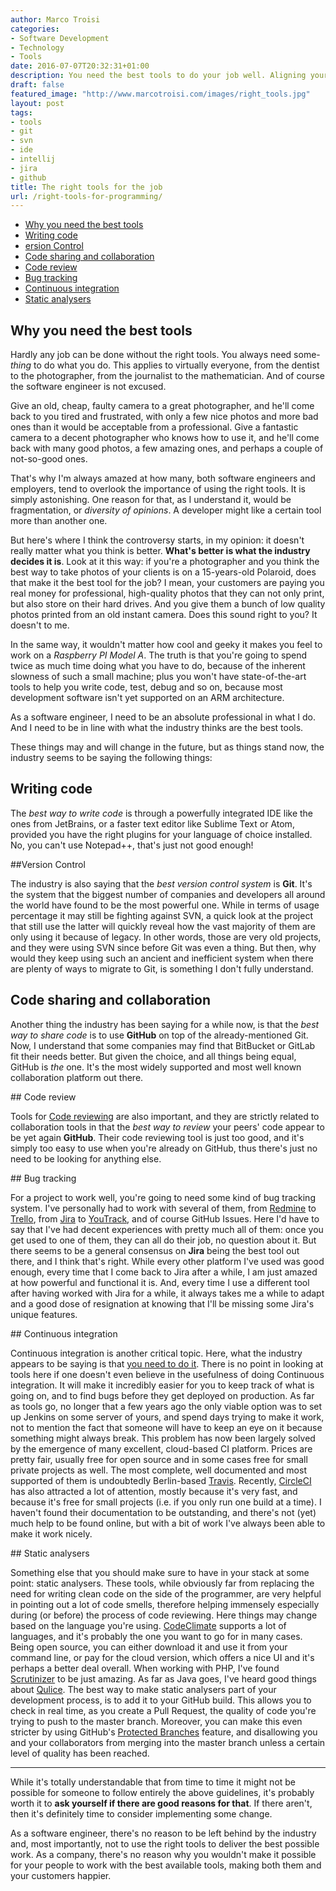 ```yaml
---
author: Marco Troisi
categories:
- Software Development
- Technology
- Tools
date: 2016-07-07T20:32:31+01:00
description: You need the best tools to do your job well. Aligning yourself to the industry is the best thing you can do.
draft: false
featured_image: "http://www.marcotroisi.com/images/right_tools.jpg"
layout: post
tags:
- tools
- git
- svn
- ide
- intellij
- jira
- github
title: The right tools for the job
url: /right-tools-for-programming/
---
```


<!-- MarkdownTOC -->

- [Why you need the best tools](#why-you-need-the-best-tools)
- [Writing code](#writing-code)
- [ersion Control](#ersion-control)
- [Code sharing and collaboration](#code-sharing-and-collaboration)
- [Code review](#code-review)
- [Bug tracking](#bug-tracking)
- [Continuous integration](#continuous-integration)
- [Static analysers](#static-analysers)

<!-- /MarkdownTOC -->

<a name="why-you-need-the-best-tools"></a>
## Why you need the best tools

Hardly any job can be done without the right tools. You always need some-*thing* to do what you do. This applies to virtually everyone, from the dentist to the photographer, from the journalist to the mathematician. And of course the software engineer is not excused.

Give an old, cheap, faulty camera to a great photographer, and he'll come back to you tired and frustrated, with only a few nice photos and more bad ones than it would be acceptable from a professional. Give a fantastic camera to a decent photographer who knows how to use it, and he'll come back with many good photos, a few amazing ones, and perhaps a couple of not-so-good ones.

That's why I'm always amazed at how many, both software engineers and employers, tend to overlook the importance of using the right tools. It is simply astonishing. One reason for that, as I understand it, would be fragmentation, or *diversity of opinions*. A developer might like a certain tool more than another one.

But here's where I think the controversy starts, in my opinion: it doesn't really matter what you think is better. **What's better is what the industry decides it is**. Look at it this way: if you're a photographer and you think the best way to take photos of your clients is on a 15-years-old Polaroid, does that make it the best tool for the job? I mean, your customers are paying you real money for professional, high-quality photos that they can not only print, but also store on their hard drives. And you give them a bunch of low quality photos printed from an old instant camera. Does this sound right to you? It doesn't to me.

In the same way, it wouldn't matter how cool and geeky it makes you feel to work on a *Raspberry PI Model A*. The truth is that you're going to spend twice as much time doing what you have to do, because of the inherent slowness of such a small machine; plus you won't have state-of-the-art tools to help you write code, test, debug and so on, because most development software isn't yet supported on an ARM architecture.

As a software engineer, I need to be an absolute professional in what I do. And I need to be in line with what the industry thinks are the best tools.

These things may and will change in the future, but as things stand now, the industry seems to be saying the following things:

<a name="writing-code"></a>
## Writing code

The *best way to write code* is through a powerfully integrated IDE like the ones from JetBrains, or a faster text editor like Sublime Text or Atom, provided you have the right plugins for your language of choice installed. No, you can't use Notepad++, that's just not good enough!

<a name="ersion-control"></a>
##Version Control 

The industry is also saying that the *best version control system* is **Git**. It's the system that the biggest number of companies and developers all around the world have found to be the most powerful one. While in terms of usage percentage it may still be fighting against SVN, a quick look at the project that still use the latter will quickly reveal how the vast majority of them are only using it because of legacy. In other words, those are very old projects, and they were using SVN since before Git was even a thing. But then, why would they keep using such an ancient and inefficient system when there are plenty of ways to migrate to Git, is something I don't fully understand.

<a name="code-sharing-and-collaboration"></a>
## Code sharing and collaboration

Another thing the industry has been saying for a while now, is that the *best way to share code* is to use **GitHub** on top of the already-mentioned Git. Now, I understand that some companies may find that BitBucket or GitLab fit their needs better. But given the choice, and all things being equal, GitHub is *the* one. It's the most widely supported and most well known collaboration platform out there.

<a name="code-review"></a>
## Code review

Tools for [Code reviewing](http://marcotroisi.com/the-ethics-of-code-reviews/) are also important, and they are strictly related to collaboration tools in that the *best way to review* your peers' code appear to be yet again **GitHub**. Their code reviewing tool is just too good, and it's simply too easy to use when you're already on GitHub, thus there's just no need to be looking for anything else.

<a name="bug-tracking"></a>
## Bug tracking

For a project to work well, you're going to need some kind of bug tracking system. I've personally had to work with several of them, from [Redmine](http://www.redmine.org/) to [Trello](https://trello.com/), from [Jira](https://www.atlassian.com/software/jira) to [YouTrack](https://www.jetbrains.com/youtrack/), and of course GitHub Issues. Here I'd have to say that I've had decent experiences with pretty much all of them: once you get used to one of them, they can all do their job, no question about it. But there seems to be a general consensus on **Jira** being the best tool out there, and I think that's right. While every other platform I've used was good enough, every time that I come back to Jira after a while, I am just amazed at how powerful and functional it is. And, every time I use a different tool after having worked with Jira for a while, it always takes me a while to adapt and a good dose of resignation at knowing that I'll be missing some Jira's unique features.

<a name="continuous-integration"></a>
## Continuous integration

Continuous integration is another critical topic. Here, what the industry appears to be saying is that [you need to do it](https://www.thoughtworks.com/continuous-integration). There is no point in looking at tools here if one doesn't even believe in the usefulness of doing Continuous integration. It will make it incredibly easier for you to keep track of what is going on, and to find bugs before they get deployed on production. As far as tools go, no longer that a few years ago the only viable option was to set up Jenkins on some server of yours, and spend days trying to make it work, not to mention the fact that someone will have to keep an eye on it because something might always break. This problem has now been largely solved by the emergence of many excellent, cloud-based CI platform. Prices are pretty fair, usually free for open source and in some cases free for small private projects as well. The most complete, well documented and most supported of them is undoubtedly Berlin-based [Travis](https://travis-ci.com/). Recently, [CircleCI](https://circleci.com/) has also attracted a lot of attention, mostly because it's very fast, and because it's free for small projects (i.e. if you only run one build at a time). I haven't found their documentation to be outstanding, and there's not (yet) much help to be found online, but with a bit of work I've always been able to make it work nicely.

<a name="static-analysers"></a>
## Static analysers

Something else that you should make sure to have in your stack at some point: static analysers. These tools, while obviously far from replacing the need for writing clean code on the side of the programmer, are very helpful in pointing out a lot of code smells, therefore helping immensely especially during (or before) the process of code reviewing. Here things may change based on the language you're using. [CodeClimate](https://codeclimate.com/) supports a lot of languages, and it's probably the one you want to go for in many cases. Being open source, you can either download it and use it from your command line, or pay for the cloud version, which offers a nice UI and it's perhaps a better deal overall. When working with PHP, I've found [Scrutinizer](https://scrutinizer-ci.com/) to be just amazing. As far as Java goes, I've heard good things about [Qulice](http://www.qulice.com/). The best way to make static analysers part of your development process, is to add it to your GitHub build. This allows you to check in real time, as you create a Pull Request, the quality of code you're trying to push to the master branch. Moreover, you can make this even stricter by using GitHub's [Protected Branches](https://help.github.com/articles/about-protected-branches/) feature, and disallowing you and your collaborators from merging into the master branch unless a certain level of quality has been reached.

***

While it's totally understandable that from time to time it might not be possible for someone to follow entirely the above guidelines, it's probably worth it to **ask yourself if there are good reasons for that**. If there aren't, then it's definitely time to consider implementing some change.

As a software engineer, there's no reason to be left behind by the industry and, most importantly, not to use the right tools to deliver the best possible work. As a company, there's no reason why you wouldn't make it possible for your people to work with the best available tools, making both them and your customers happier.





